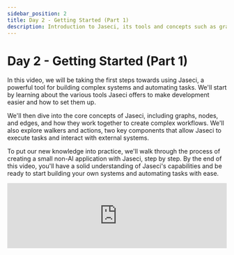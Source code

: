 ```yaml
---
sidebar_position: 2
title: Day 2 - Getting Started (Part 1)
description: Introduction to Jaseci, its tools and concepts such as graphs, nodes, edges, walkers, actions and demonstrates the creation of a non-AI application step by step.
---
```


# Day 2 - **Getting Started (Part 1)**

In this video, we will be taking the first steps towards using Jaseci, a powerful tool for building complex systems and automating tasks. We'll start by learning about the various tools Jaseci offers to make development easier and how to set them up.

We'll then dive into the core concepts of Jaseci, including graphs, nodes, and edges, and how they work together to create complex workflows. We'll also explore walkers and actions, two key components that allow Jaseci to execute tasks and interact with external systems.

To put our new knowledge into practice, we'll walk through the process of creating a small non-AI application with Jaseci, step by step. By the end of this video, you'll have a solid understanding of Jaseci's capabilities and be ready to start building your own systems and automating tasks with ease.


<!-- Embed a youtube video -->
<iframe width="100%" src="https://www.youtube.com/embed/9QZqX0v7nqI" frameborder="0" allow="accelerometer; autoplay; clipboard-write; encrypted-media; gyroscope; picture-in-picture" allowfullscreen></iframe>

